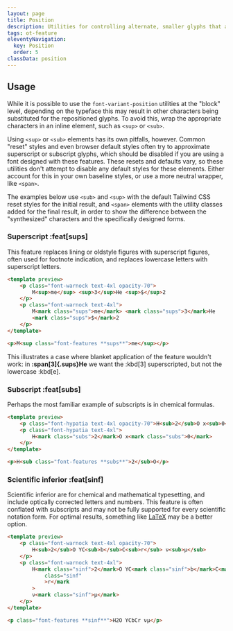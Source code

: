 ```yaml
---
layout: page
title: Position
description: Utilities for controlling alternate, smaller glyphs that are positioned as superscript or subscript.
tags: ot-feature
eleventyNavigation:
  key: Position
  order: 5
classData: position
---
```


## Usage

While it is possible to use the `font-variant-position` utilities at the "block" level, depending on the typeface this may result in other characters being substituted for the repositioned glyphs. To avoid this, wrap the appropriate characters in an inline element, such as `<sup>` or `<sub>`.

Using `<sup>` or `<sub>` elements has its own pitfalls, however. Common "reset" styles and even browser default styles often try to approximate superscript or subscript glyphs, which should be disabled if you are using a font designed with these features. These resets and defaults vary, so these utilities don't attempt to disable any default styles for these elements. Either account for this in your own baseline styles, or use a more neutral wrapper, like `<span>`.

The examples below use `<sub>` and `<sup>` with the default Tailwind CSS reset styles for the initial result, and `<span>` elements with the utility classes added for the final result, in order to show the difference between the "synthesized" characters and the specifically designed forms.

### Superscript :feat[sups]

This feature replaces lining or oldstyle figures with superscript figures, often used for footnote indication, and replaces lowercase letters with superscript letters.

```html emerald
<template preview>
	<p class="font-warnock text-4xl opacity-70">
		M<sup>me</sup> <sup>3</sup>He <sup>$</sup>2
	</p>
	<p class="font-warnock text-4xl">
		M<mark class="sups">me</mark> <mark class="sups">3</mark>He
		<mark class="sups">$</mark>2
	</p>
</template>

<p>M<sup class="font-features **sups**">me</sup></p>
```

This illustrates a case where blanket application of the feature wouldn't work:
in **:span[3]{.sups}He** we want the :kbd[3] superscripted, but not the lowercase :kbd[e].

### Subscript :feat[subs]

Perhaps the most familiar example of subscripts is in chemical formulas.

```html orange
<template preview>
	<p class="font-hypatia text-4xl opacity-70">H<sub>2</sub>O x<sub>0</sub></p>
	<p class="font-hypatia text-4xl">
		H<mark class="subs">2</mark>O x<mark class="subs">0</mark>
	</p>
</template>

<p>H<sub class="font-features **subs**">2</sub>O</p>
```

### Scientific inferior :feat[sinf]

Scientific inferior are for chemical and mathematical typesetting, and include optically corrected letters and numbers. This feature is often conflated with subscripts and may not be fully supported for every scientific notation form. For optimal results, something like [LaTeX](https://katex.org/) may be a better option.

```html rose
<template preview>
	<p class="font-warnock text-4xl opacity-70">
		H<sub>2</sub>O YC<sub>b</sub>C<sub>r</sub> ν<sub>μ</sub>
	</p>
	<p class="font-warnock text-4xl">
		H<mark class="sinf">2</mark>O YC<mark class="sinf">b</mark>C<mark
			class="sinf"
			>r</mark
		>
		ν<mark class="sinf">μ</mark>
	</p>
</template>

<p class="font-features **sinf**">H2O YCbCr νμ</p>
```
